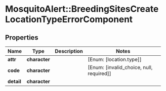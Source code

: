 # MosquitoAlert::BreedingSitesCreateLocationTypeErrorComponent


## Properties
Name | Type | Description | Notes
------------ | ------------- | ------------- | -------------
**attr** | **character** |  | [Enum: [location.type]] 
**code** | **character** |  | [Enum: [invalid_choice, null, required]] 
**detail** | **character** |  | 


